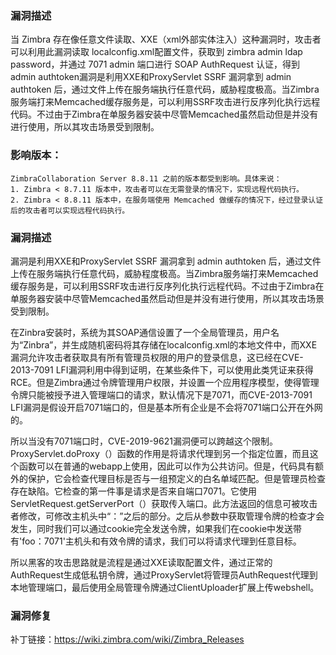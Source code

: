 ### 漏洞描述

当 Zimbra 存在像任意文件读取、XXE（xml外部实体注入）这种漏洞时，攻击者可以利用此漏洞读取 localconfig.xml配置文件，获取到 zimbra admin ldap password，并通过 7071 admin 端口进行 SOAP AuthRequest 认证，得到 admin authtoken漏洞是利用XXE和ProxyServlet SSRF 漏洞拿到 admin authtoken 后，通过文件上传在服务端执行任意代码，威胁程度极高。当Zimbra服务端打来Memcached缓存服务是，可以利用SSRF攻击进行反序列化执行远程代码。不过由于Zimbra在单服务器安装中尽管Memcached虽然启动但是并没有进行使用，所以其攻击场景受到限制。

### 影响版本：

```
ZimbraCollaboration Server 8.8.11 之前的版本都受到影响。具体来说：
1. Zimbra < 8.7.11 版本中，攻击者可以在无需登录的情况下，实现远程代码执行。
2. Zimbra < 8.8.11 版本中，在服务端使用 Memcached 做缓存的情况下，经过登录认证后的攻击者可以实现远程代码执行。
```

### 漏洞描述

漏洞是利用XXE和ProxyServlet SSRF 漏洞拿到 admin authtoken 后，通过文件上传在服务端执行任意代码，威胁程度极高。当Zimbra服务端打来Memcached缓存服务是，可以利用SSRF攻击进行反序列化执行远程代码。不过由于Zimbra在单服务器安装中尽管Memcached虽然启动但是并没有进行使用，所以其攻击场景受到限制。

在Zinbra安装时，系统为其SOAP通信设置了一个全局管理员，用户名为“Zinbra”，并生成随机密码将其存储在localconfig.xml的本地文件中，而XXE漏洞允许攻击者获取具有所有管理员权限的用户的登录信息，这已经在CVE-2013-7091 LFI漏洞利用中得到证明，在某些条件下，可以使用此类凭证来获得RCE。但是Zimbra通过令牌管理用户权限，并设置一个应用程序模型，使得管理令牌只能被授予进入管理端口的请求，默认情况下是7071，而CVE-2013-7091 LFI漏洞是假设开启7071端口的，但是基本所有企业是不会将7071端口公开在外网的。

所以当没有7071端口时，CVE-2019-9621漏洞便可以跨越这个限制。ProxyServlet.doProxy（）函数的作用是将请求代理到另一个指定位置，而且这个函数可以在普通的webapp上使用，因此可以作为公共访问。但是，代码具有额外的保护，它会检查代理目标是否与一组预定义的白名单域匹配。但是管理员检查存在缺陷。它检查的第一件事是请求是否来自端口7071。它使用ServletRequest.getServerPort（）获取传入端口。此方法返回的信息可被攻击者修改，可修改主机头中“：”之后的部分。之后从参数中获取管理令牌的检查才会发生，同时我们可以通过cookie完全发送令牌，如果我们在cookie中发送带有'foo：7071'主机头和有效令牌的请求，我们可以将请求代理到任意目标。

所以黑客的攻击思路就是流程是通过XXE读取配置文件，通过正常的AuthRequest生成低私钥令牌，通过ProxyServlet将管理员AuthRequest代理到本地管理端口，最后使用全局管理令牌通过ClientUploader扩展上传webshell。

### 漏洞修复

补丁链接：https://wiki.zimbra.com/wiki/Zimbra_Releases